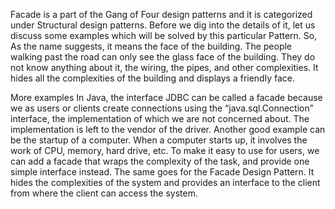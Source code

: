 Facade is a part of the Gang of Four design patterns and it is categorized under Structural design patterns. Before we dig into the details of it, let us discuss some examples which will be solved by this particular Pattern. So, As the name suggests, it means the face of the building. The people walking past the road can only see the glass face of the building. They do not know anything about it, the wiring, the pipes, and other complexities. It hides all the complexities of the building and displays a friendly face.

More examples
In Java, the interface JDBC can be called a facade because we as users or clients create connections using the “java.sql.Connection” interface, the implementation of which we are not concerned about. The implementation is left to the vendor of the driver. Another good example can be the startup of a computer. When a computer starts up, it involves the work of CPU, memory, hard drive, etc. To make it easy to use for users, we can add a facade that wraps the complexity of the task, and provide one simple interface instead. The same goes for the Facade Design Pattern. It hides the complexities of the system and provides an interface to the client from where the client can access the system. 
